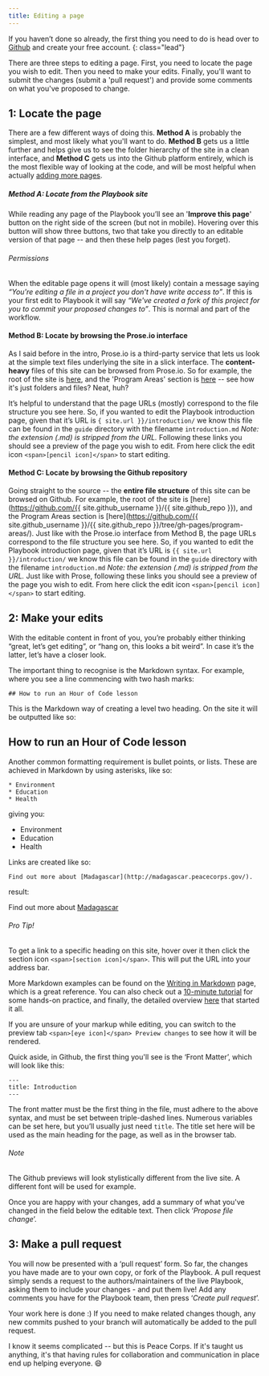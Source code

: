 ```yaml
---
title: Editing a page
---
```


If you haven’t done so already, the first thing you need to do is head over to [Github](https://github.com/) and create your free account.
{: class="lead"}

There are three steps to editing a page. First, you need to locate the page you wish to edit. Then you need to make your edits. Finally, you'll want to submit the changes (submit a 'pull request') and provide some comments on what you've proposed to change.

## 1: Locate the page

There are a few different ways of doing this. **Method A** is probably the simplest, and most likely what you'll want to do. **Method B** gets us a little further and helps give us to see the folder hierarchy of the site in a clean interface, and **Method C** gets us into the Github platform entirely, which is the most flexible way of looking at the code, and will be most helpful when actually [adding more pages](/adding/).

##### Method A: Locate from the Playbook site

While reading any page of the Playbook you’ll see an '**Improve this page**' button on the right side of the screen (but not in mobile). Hovering over this button will show three buttons, two that take you directly to an editable version of that page -- and then these help pages (lest you forget).

<div class="note">

###### Permissions

When the editable page opens it will (most likely) contain a message saying *“You're editing a file in a project you don't have write access to”*. If this is your first edit to Playbook it will say *“We've created a fork of this project for you to commit your proposed changes to”*. This is normal and part of the workflow.

</div>


#### Method B: Locate by browsing the Prose.io interface

As I said before in the intro, Prose.io is a third-party service that lets us look at the simple text files underlying the site in a slick interface. The **content-heavy** files of this site can be browsed from Prose.io. So for example, the root of the site is [here](http://prose.io/#peacecorps/ict4d-playbook/), and the 'Program Areas' section is [here](http://prose.io/#peacecorps/ict4d-playbook/program-areas/) -- see how it's just folders and files? Neat, huh?

It’s helpful to understand that the page URLs (mostly) correspond to the file structure you see here. So, if you wanted to edit the Playbook introduction page, given that it’s URL is `{ site.url }}/introduction/` we know this file can be found in the `guide` directory with the filename `introduction.md` *Note: the extension (.md) is stripped from the URL.* Following these links you should see a preview of the page you wish to edit. From here click the edit icon `<span>[pencil icon]</span>` to start editing.



#### Method C: Locate by browsing the Github repository

Going straight to the source -- the **entire file structure** of this site can be browsed on Github. For example, the root of the site is [here](https://github.com/{{ site.github_username }}/{{ site.github_repo }}), and the Program Areas section is [here](https://github.com/{{ site.github_username }}/{{ site.github_repo }}/tree/gh-pages/program-areas/). Just like with the Prose.io interface from Method B, the page URLs correspond to the file structure you see here. So, if you wanted to edit the Playbook introduction page, given that it’s URL is `{{ site.url }}/introduction/` we know this file can be found in the `guide` directory with the filename `introduction.md` *Note: the extension (.md) is stripped from the URL.* Just like with Prose, following these links you should see a preview of the page you wish to edit. From here click the edit icon `<span>[pencil icon]</span>` to start editing.


## 2: Make your edits

With the editable content in front of you, you’re probably either thinking “great, let’s get editing”, or “hang on, this looks a bit weird”. In case it’s the latter, let’s have a closer look.

The important thing to recognise is the Markdown syntax. For example, where you see a line commencing with two hash marks:

    ## How to run an Hour of Code lesson

This is the Markdown way of creating a level two heading. On the site it will be outputted like so:

## How to run an Hour of Code lesson

Another common formatting requirement is bullet points, or lists. These are achieved in Markdown by using asterisks, like so:

    * Environment
    * Education
    * Health

giving you:

*   Environment
*   Education
*   Health

Links are created like so:

    Find out more about [Madagascar](http://madagascar.peacecorps.gov/).

result:

Find out more about [Madagascar](http://madagascar.peacecorps.gov/)

<div class="note">

###### Pro Tip!

To get a link to a specific heading on this site, hover over it then click the section icon `<span>[section icon]</span>`. This will put the URL into your address bar.

</div>

More Markdown examples can be found on the [Writing in Markdown](/writing-in-markdown/) page, which is a great reference. You can also check out a [10-minute tutorial](http://markdowntutorial.com/) for some hands-on practice, and finally, the detailed overview [here](http://daringfireball.net/projects/markdown/syntax) that started it all.

If you are unsure of your markup while editing, you can switch to the preview tab `<span>[eye icon]</span> Preview changes` to see how it will be rendered.

Quick aside, in Github, the first thing you'll see is the ‘Front Matter’, which will look like this:

    ---
    title: Introduction
    ---

The front matter must be the first thing in the file, must adhere to the above syntax, and must be set between triple-dashed lines. Numerous variables can be set here, but you’ll usually just need `title`. The title set here will be used as the main heading for the page, as well as in the browser tab.

<div class="note">

###### Note

The Github previews will look stylistically different from the live site. A different font will be used for example.

</div>

Once you are happy with your changes, add a summary of what you've changed in the field below the editable text. Then click ‘_Propose file change_’.

## 3: Make a pull request

You will now be presented with a ‘pull request’ form. So far, the changes you have made are to your own copy, or fork of the Playbook. A pull request simply sends a request to the authors/maintainers of the live Playbook, asking them to include your changes - and put them live! Add any comments you have for the Playbook team, then press ‘_Create pull request_’.

Your work here is done :) If you need to make related changes though, any new commits pushed to your branch will automatically be added to the pull request.

I know it seems complicated -- but this is Peace Corps. If it's taught us anything, it's that having rules for collaboration and communication in place end up helping everyone. :smile:

